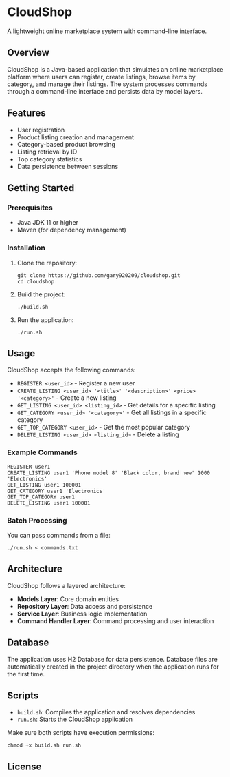 # CloudShop

A lightweight online marketplace system with command-line interface.

## Overview

CloudShop is a Java-based application that simulates an online marketplace platform where users can register, create listings, browse items by category, and manage their listings. The system processes commands through a command-line interface and persists data by model layers.

## Features

- User registration
- Product listing creation and management
- Category-based product browsing
- Listing retrieval by ID
- Top category statistics
- Data persistence between sessions

## Getting Started

### Prerequisites

- Java JDK 11 or higher
- Maven (for dependency management)

### Installation

1. Clone the repository:
   ```
   git clone https://github.com/gary920209/cloudshop.git
   cd cloudshop
   ```

2. Build the project:
   ```
   ./build.sh
   ```

3. Run the application:
   ```
   ./run.sh
   ```

## Usage

CloudShop accepts the following commands:

- `REGISTER <user_id>` - Register a new user
- `CREATE_LISTING <user_id> '<title>' '<description>' <price> '<category>'` - Create a new listing
- `GET_LISTING <user_id> <listing_id>` - Get details for a specific listing
- `GET_CATEGORY <user_id> '<category>'` - Get all listings in a specific category
- `GET_TOP_CATEGORY <user_id>` - Get the most popular category
- `DELETE_LISTING <user_id> <listing_id>` - Delete a listing

### Example Commands

```
REGISTER user1
CREATE_LISTING user1 'Phone model 8' 'Black color, brand new' 1000 'Electronics'
GET_LISTING user1 100001
GET_CATEGORY user1 'Electronics'
GET_TOP_CATEGORY user1
DELETE_LISTING user1 100001
```

### Batch Processing

You can pass commands from a file:
```
./run.sh < commands.txt
```

## Architecture

CloudShop follows a layered architecture:

- **Models Layer**: Core domain entities
- **Repository Layer**: Data access and persistence
- **Service Layer**: Business logic implementation
- **Command Handler Layer**: Command processing and user interaction

## Database

The application uses H2 Database for data persistence. Database files are automatically created in the project directory when the application runs for the first time.

## Scripts

- `build.sh`: Compiles the application and resolves dependencies
- `run.sh`: Starts the CloudShop application

Make sure both scripts have execution permissions:
```
chmod +x build.sh run.sh
```

## License

